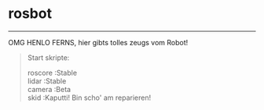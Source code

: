 # rosbot

---
OMG HENLO FERNS, hier gibts tolles zeugs vom Robot!

>Start skripte:
>
>roscore :Stable  
>lidar :Stable  
>camera :Beta  
>skid :Kaputti! Bin scho' am reparieren!


